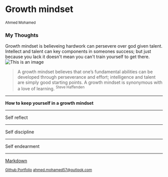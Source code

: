 # Growth mindset 
<sup> Ahmed Mohamed </sup>
### My Thoughts
Growth mindset is believeing hardwork can persevere over god given talent. Intellect and talent can key components in someones success; but just because you lack it doesn't mean you can't train yourself to get there. 
![This is an image](https://miro.medium.com/max/1332/1*PQBc8JCD5yu4x2wxCCGU1g.png)
> A growth mindset believes that one’s fundamental abilities can be developed through perseverance and effort; intelligence and talent are simply good starting points. A growth mindset is synonymous with a love of learning. 
<sup> Steve Haffenden </sup>

---

**How to keep yourself in a growth mindset** 

---

Self reflect

---

Self discipline 

---

Self endearment 

---
[Markdown](https://shiloh206.github.io/reading-notes/mardown)

<sup>[Github Portfolio](https://github.com/shiloh206/) </sup>
<sup> <ahmed.mohamed57@outlook.com> </sup>
